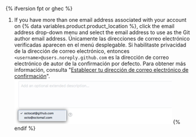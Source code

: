 {% ifversion fpt or ghec %}
1. If you have more than one email address associated with your account on
{% data variables.product.product_location %}, click the email address drop-down menu and select the email address to use as the Git author email address. Únicamente las direcciones de correo electrónico verificadas aparecen en el menú desplegable. Si habilitaste privacidad de la dirección de correo electrónico, entonces `<username>@users.noreply.github.com` es la dirección de correo electrónico de autor de la confirmación por defecto.  Para obtener más información, consulta "[Establecer tu dirección de correo electrónico de confirmación](/articles/setting-your-commit-email-address)".
![Escoger direcciones de correo electrónico para confirmaciones](/assets/images/help/repository/choose-commit-email-address.png)
{% endif %}
